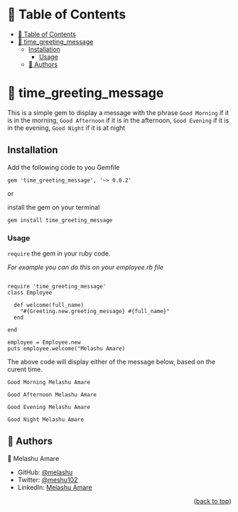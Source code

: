 
<a name="readme-top"></a>


# 📗 Table of Contents

- [📗 Table of Contents](#-table-of-contents)
- [📖 time\_greeting\_message ](#-time_greeting_message-)
  - [Installation ](#installation-)
    - [Usage](#usage)
  - [👥 Authors ](#-authors-)

# 📖 time_greeting_message <a name="about-project"></a>

This is a simple gem to display a message with the phrase `Good Morning` if it is in the morning, `Good Afternoon` if it is in the afternoon, `Good Evening` if it is in the evening, `Good Night` if it is at night

## Installation <a name="tech-stack"></a>

Add the following code to you Gemfile 

```
gem 'time_greeting_message', '~> 0.0.2'
```
or 

install the gem on your terminal 

```
gem install time_greeting_message
```
    

### Usage

`require` the gem in your ruby code.


<i>For example you can do this on your employee.rb file </i>

```

require 'time_greeting_message'
class Employee

  def welcome(full_name)
    "#{Greeting.new.greeting_message} #{full_name}"
  end

end

employee = Employee.new
puts employee.welcome("Melashu Amare)
```

The above code will display either of the message below, based on the curent time.

 `Good Morning Melashu Amare`

 `Good Afternoon Melashu Amare`

 `Good Evening Melashu Amare`

 `Good Night Melashu Amare`


## 👥 Authors <a name="authors"></a>

 👤 Melashu Amare

- GitHub: [@melashu](https://github.com/melashu)
- Twitter: [@meshu102](https://twitter.com/meshu102)
- LinkedIn: [Melashu Amare](https://www.linkedin.com/in/melashu-amare/)


  
<p align="right">(<a href="#readme-top">back to top</a>)</p>
